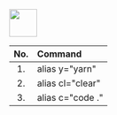 

<img src="https://i.pinimg.com/originals/df/ea/dd/dfeaddf703acf71277dbb1d6d81479b0.gif" width="50px"/>

|No.|     Command      |
|:-:|:-----------------|
| 1.| alias y="yarn"   |
| 2.| alias cl="clear" |
| 3.| alias c="code ." |
